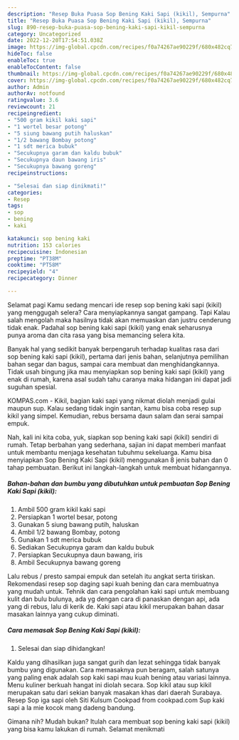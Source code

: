 ```yaml
---
description: "Resep Buka Puasa Sop Bening Kaki Sapi (kikil), Sempurna"
title: "Resep Buka Puasa Sop Bening Kaki Sapi (kikil), Sempurna"
slug: 890-resep-buka-puasa-sop-bening-kaki-sapi-kikil-sempurna
category: Uncategorized
date: 2022-12-20T17:54:51.038Z
image: https://img-global.cpcdn.com/recipes/f0a74267ae90229f/680x482cq70/sop-bening-kaki-sapi-kikil-foto-resep-utama.jpg
hideToc: false
enableToc: true
enableTocContent: false
thumbnail: https://img-global.cpcdn.com/recipes/f0a74267ae90229f/680x482cq70/sop-bening-kaki-sapi-kikil-foto-resep-utama.jpg
cover: https://img-global.cpcdn.com/recipes/f0a74267ae90229f/680x482cq70/sop-bening-kaki-sapi-kikil-foto-resep-utama.jpg
author: Admin
authorAv: notfound
ratingvalue: 3.6
reviewcount: 21
recipeingredient:
- "500 gram kikil kaki sapi"
- "1 wortel besar potong"
- "5 siung bawang putih haluskan"
- "1/2 bawang Bombay potong"
- "1 sdt merica bubuk"
- "Secukupnya garam dan kaldu bubuk"
- "Secukupnya daun bawang iris"
- "Secukupnya bawang goreng"
recipeinstructions:

- "Selesai dan siap dinikmati!"
categories:
- Resep
tags:
- sop
- bening
- kaki

katakunci: sop bening kaki 
nutrition: 153 calories
recipecuisine: Indonesian
preptime: "PT38M"
cooktime: "PT58M"
recipeyield: "4"
recipecategory: Dinner

---
```



Selamat pagi Kamu sedang mencari ide resep sop bening kaki sapi (kikil) yang menggugah selera? Cara menyiapkannya sangat gampang. Tapi Kalau salah mengolah maka hasilnya tidak akan memuaskan dan justru cenderung tidak enak. Padahal sop bening kaki sapi (kikil) yang enak seharusnya punya aroma dan cita rasa yang bisa memancing selera kita.


Banyak hal yang sedikit banyak berpengaruh terhadap kualitas rasa dari sop bening kaki sapi (kikil), pertama dari jenis bahan, selanjutnya pemilihan bahan segar dan bagus, sampai cara membuat dan menghidangkannya. Tidak usah bingung jika mau menyiapkan sop bening kaki sapi (kikil) yang enak di rumah, karena asal sudah tahu caranya maka hidangan ini dapat jadi suguhan spesial.

KOMPAS.com - Kikil, bagian kaki sapi yang nikmat diolah menjadi gulai maupun sup. Kalau sedang tidak ingin santan, kamu bisa coba resep sup kikil yang simpel. Kemudian, rebus bersama daun salam dan serai sampai empuk.


Nah, kali ini kita coba, yuk, siapkan sop bening kaki sapi (kikil) sendiri di rumah. Tetap berbahan yang sederhana, sajian ini dapat memberi manfaat untuk membantu menjaga kesehatan tubuhmu sekeluarga. Kamu bisa menyiapkan Sop Bening Kaki Sapi (kikil) menggunakan 8 jenis bahan dan 0 tahap pembuatan. Berikut ini langkah-langkah untuk membuat hidangannya.

<!--inarticleads1-->

##### Bahan-bahan dan bumbu yang dibutuhkan untuk pembuatan Sop Bening Kaki Sapi (kikil):

1. Ambil 500 gram kikil kaki sapi
1. Persiapkan 1 wortel besar, potong
1. Gunakan 5 siung bawang putih, haluskan
1. Ambil 1/2 bawang Bombay, potong
1. Gunakan 1 sdt merica bubuk
1. Sediakan Secukupnya garam dan kaldu bubuk
1. Persiapkan Secukupnya daun bawang, iris
1. Ambil Secukupnya bawang goreng


Lalu rebus / presto sampai empuk dan setelah itu angkat serta tiriskan. Rekomendasi resep sop daging sapi kuah bening dan cara membuatnya yang mudah untuk. Tehnik dan cara pengolahan kaki sapi untuk membuang kulit dan bulu bulunya, ada yg dengan cara di panaskan dengan api, ada yang di rebus, lalu di kerik de. Kaki sapi atau kikil merupakan bahan dasar masakan lainnya yang cukup diminati. 

<!--inarticleads2-->

##### Cara memasak Sop Bening Kaki Sapi (kikil):


1. Selesai dan siap dihidangkan!

Kaldu yang dihasilkan juga sangat gurih dan lezat sehingga tidak banyak bumbu yang digunakan. Cara memasaknya pun beragam, salah satunya yang paling enak adalah sop kaki sapi mau kuah bening atau variasi lainnya. Menu kuliner berkuah hangat ini diolah secara. Sop kikil atau sup kikil merupakan satu dari sekian banyak masakan khas dari daerah Surabaya. Resep Sop iga sapi oleh Siti Kulsum Cookpad from cookpad.com Sup kaki sapi a la mie kocok mang dadeng bandung. 

Gimana nih? Mudah bukan? Itulah cara membuat sop bening kaki sapi (kikil) yang bisa kamu lakukan di rumah. Selamat menikmati
